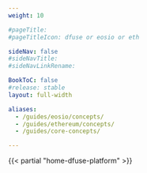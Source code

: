 ```yaml
---
weight: 10

#pageTitle: 
#pageTitleIcon: dfuse or eosio or eth

sideNav: false
#sideNavTitle: 
#sideNavLinkRename: 

BookToC: false
#release: stable
layout: full-width

aliases:
  - /guides/eosio/concepts/
  - /guides/ethereum/concepts/
  - /guides/core-concepts/

---
```


{{< partial "home-dfuse-platform" >}}
